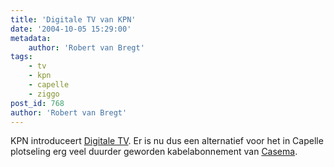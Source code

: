 ```yaml
---
title: 'Digitale TV van KPN'
date: '2004-10-05 15:29:00'
metadata:
    author: 'Robert van Bregt'
tags:
    - tv
    - kpn
    - capelle
    - ziggo
post_id: 768
author: 'Robert van Bregt'
---
```


KPN introduceert [Digitale TV](http://www.kpn.com/kpn/show/id=590897/sc=004943). Er is nu dus een alternatief voor het in Capelle plotseling erg veel duurder geworden kabelabonnement van [Casema](http://www.casema.nl/).
